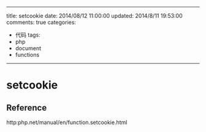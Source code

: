---
title: setcookie
date: 2014/08/12 11:00:00
updated: 2014/8/11 19:53:00
comments: true
categories:
- 代码
tags:
- php
- document
- functions
------

setcookie
=========

Reference
---------
http:php.net/manual/en/function.setcookie.html
